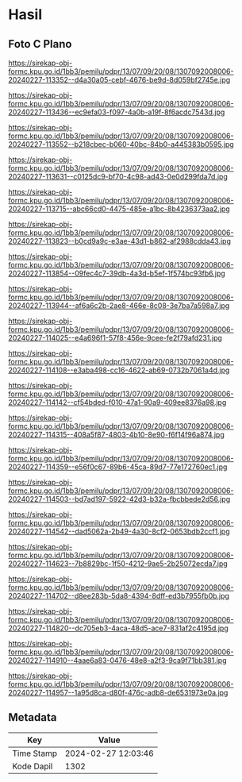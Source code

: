 # Hasil

## Foto C Plano

https://sirekap-obj-formc.kpu.go.id/1bb3/pemilu/pdpr/13/07/09/20/08/1307092008006-20240227-113352--d4a30a05-cebf-4676-be9d-8d059bf2745e.jpg

https://sirekap-obj-formc.kpu.go.id/1bb3/pemilu/pdpr/13/07/09/20/08/1307092008006-20240227-113436--ec9efa03-f097-4a0b-a19f-8f6acdc7543d.jpg

https://sirekap-obj-formc.kpu.go.id/1bb3/pemilu/pdpr/13/07/09/20/08/1307092008006-20240227-113552--b218cbec-b060-40bc-84b0-a445383b0595.jpg

https://sirekap-obj-formc.kpu.go.id/1bb3/pemilu/pdpr/13/07/09/20/08/1307092008006-20240227-113631--c0125dc9-bf70-4c98-ad43-0e0d299fda7d.jpg

https://sirekap-obj-formc.kpu.go.id/1bb3/pemilu/pdpr/13/07/09/20/08/1307092008006-20240227-113715--abc66cd0-4475-485e-a1bc-8b4236373aa2.jpg

https://sirekap-obj-formc.kpu.go.id/1bb3/pemilu/pdpr/13/07/09/20/08/1307092008006-20240227-113823--b0cd9a9c-e3ae-43d1-b862-af2988cdda43.jpg

https://sirekap-obj-formc.kpu.go.id/1bb3/pemilu/pdpr/13/07/09/20/08/1307092008006-20240227-113854--09fec4c7-39db-4a3d-b5ef-1f574bc93fb6.jpg

https://sirekap-obj-formc.kpu.go.id/1bb3/pemilu/pdpr/13/07/09/20/08/1307092008006-20240227-113944--af6a6c2b-2ae8-466e-8c08-3e7ba7a598a7.jpg

https://sirekap-obj-formc.kpu.go.id/1bb3/pemilu/pdpr/13/07/09/20/08/1307092008006-20240227-114025--e4a696f1-57f8-456e-9cee-fe2f79afd231.jpg

https://sirekap-obj-formc.kpu.go.id/1bb3/pemilu/pdpr/13/07/09/20/08/1307092008006-20240227-114108--e3aba498-cc16-4622-ab69-0732b7061a4d.jpg

https://sirekap-obj-formc.kpu.go.id/1bb3/pemilu/pdpr/13/07/09/20/08/1307092008006-20240227-114142--cf54bded-f010-47a1-90a9-409ee8376a98.jpg

https://sirekap-obj-formc.kpu.go.id/1bb3/pemilu/pdpr/13/07/09/20/08/1307092008006-20240227-114315--408a5f87-4803-4b10-8e90-f6f14f96a874.jpg

https://sirekap-obj-formc.kpu.go.id/1bb3/pemilu/pdpr/13/07/09/20/08/1307092008006-20240227-114359--e56f0c67-89b6-45ca-89d7-77e172760ec1.jpg

https://sirekap-obj-formc.kpu.go.id/1bb3/pemilu/pdpr/13/07/09/20/08/1307092008006-20240227-114503--bd7ad197-5922-42d3-b32a-fbcbbede2d56.jpg

https://sirekap-obj-formc.kpu.go.id/1bb3/pemilu/pdpr/13/07/09/20/08/1307092008006-20240227-114542--dad5062a-2b49-4a30-8cf2-0653bdb2ccf1.jpg

https://sirekap-obj-formc.kpu.go.id/1bb3/pemilu/pdpr/13/07/09/20/08/1307092008006-20240227-114623--7b8829bc-1f50-4212-9ae5-2b25072ecda7.jpg

https://sirekap-obj-formc.kpu.go.id/1bb3/pemilu/pdpr/13/07/09/20/08/1307092008006-20240227-114702--d8ee283b-5da8-4394-8dff-ed3b7955fb0b.jpg

https://sirekap-obj-formc.kpu.go.id/1bb3/pemilu/pdpr/13/07/09/20/08/1307092008006-20240227-114820--dc705eb3-4aca-48d5-ace7-831af2c4195d.jpg

https://sirekap-obj-formc.kpu.go.id/1bb3/pemilu/pdpr/13/07/09/20/08/1307092008006-20240227-114910--4aae6a83-0476-48e8-a2f3-9ca9f71bb381.jpg

https://sirekap-obj-formc.kpu.go.id/1bb3/pemilu/pdpr/13/07/09/20/08/1307092008006-20240227-114957--1a95d8ca-d80f-476c-adb8-de6531973e0a.jpg


## Metadata

| Key        | Value               |
| ---------- | ------------------- |
| Time Stamp | 2024-02-27 12:03:46 |
| Kode Dapil | 1302                |



